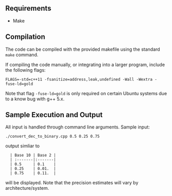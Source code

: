 ## Requirements
* Make

## Compilation
The code can be compiled with the provided makefile using the standard `make` command.

If compiling the code manually, or integrating into a larger program, include the following flags: 
```
FLAGS=-std=c++11 -fsanitize=address,leak,undefined -Wall -Wextra -fuse-ld=gold
```
Note that flag `-fuse-ld=gold` is only required on certain Ubuntu systems due to a know bug with g++ 5.x.
## Sample Execution and Output
All input is handled through command line arguments. Sample input:
```
./convert_dec_to_binary.cpp 0.5 0.25 0.75
```
output simliar to
```
  | Base 10 | Base 2 |
  | :-------|:-------|
  | 0.5     | 0.1    |
  | 0.25    | 0.01.  |
  | 0.75    | 0.11.  |
```
will  be displayed. Note that the precision estimates will vary by
architecture/system.
